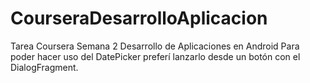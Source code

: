 # CourseraDesarrolloAplicacion
Tarea Coursera Semana 2 Desarrollo de Aplicaciones en Android
Para poder hacer uso del DatePicker preferí lanzarlo desde un botón con el DialogFragment.
